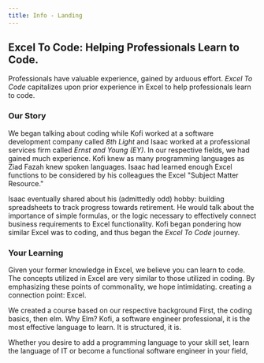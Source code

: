 ```yaml
---
title: Info - Landing
---
```

## Excel To Code: Helping Professionals Learn to Code.

Professionals have valuable experience, gained by arduous effort. _Excel To Code_ capitalizes upon prior experience in Excel  to help professionals learn to code.

### Our Story

We began talking about coding while Kofi worked at a software development company called _8th Light_ and Isaac worked at a professional services firm called _Ernst and Young (EY)_. In our respective fields, we had gained much experience. Kofi knew as many programming languages as Ziad Fazah knew spoken languages. Isaac had learned enough Excel functions to be considered by his colleagues the Excel "Subject Matter Resource."

Isaac eventually shared about his (admittedly odd) hobby: building spreadsheets to track progress towards retirement. He would talk about the importance of simple formulas, or the logic necessary to effectively connect business requirements to Excel functionality. Kofi began pondering how similar Excel was to coding, and thus began the _Excel To Code_ journey.

### Your Learning

Given your former knowledge in Excel, we believe you can learn to code. The concepts utilized in Excel are very similar to those utilized in coding. By emphasizing these points of commonality, we hope intimidating. creating a connection point: Excel.

We created a course based on our respective background First, the coding basics, then elm. Why Elm? Kofi, a software engineer professional, it is the most effective language to learn. It is structured, it is.

Whether you desire to add a programming language to your skill set, learn the language of IT or become a functional software engineer in your field,